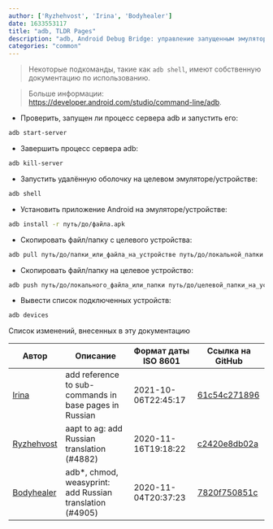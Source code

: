 ```yaml
---
author: ['Ryzhehvost', 'Irina', 'Bodyhealer']
date: 1633553117
title: "adb, TLDR Pages"
description: "adb, Android Debug Bridge: управление запущенным эмулятором Android или подключенным устройством Android."
categories: "common"
---
```

> Некоторые подкоманды, такие как `adb shell`, имеют собственную документацию по использованию.

> Больше информации: <https://developer.android.com/studio/command-line/adb>.

- Проверить, запущен ли процесс сервера adb и запустить его:

```bash
adb start-server
```

- Завершить процесс сервера adb:

```bash
adb kill-server
```

- Запустить удалённую оболочку на целевом эмуляторе/устройстве:

```bash
adb shell
```

- Установить приложение Android на эмуляторе/устройстве:

```bash
adb install -r путь/до/файла.apk
```

- Скопировать файл/папку с целевого устройства:

```bash
adb pull путь/до/папки_или_файла_на_устройстве путь/до/локальной_папки
```

- Скопировать файл/папку на целевое устройство:

```bash
adb push путь/до/локального_файла_или_папки путь/до/целевой_папки_на_устройстве
```

- Вывести список подключенных устройств:

```bash
adb devices
```
Список изменений, внесенных в эту документацию


Автор | Описание | Формат даты ISO 8601 | Ссылка на GitHub
------|-----|-----|-----
[Irina](mailto:91758930+iridacea@users.noreply.github.com) | add reference to sub-commands in base pages in Russian | 2021-10-06T22:45:17 | [61c54c271896](https://github.com/tldr-pages/tldr/commit/61c54c271896bc8e442e68585b8d8cd2ce8929ce)
[Ryzhehvost](mailto:kotlyar.andrey@gmail.com) | aapt to ag: add Russian translation (#4882) | 2020-11-16T19:18:22 | [c2420e8db02a](https://github.com/tldr-pages/tldr/commit/c2420e8db02a6c24eb77d06c2b6394b8b6936421)
[Bodyhealer](mailto:Bodyhealer@users.noreply.github.com) | adb*, chmod, weasyprint: add Russian translation (#4905) | 2020-11-04T20:37:23 | [7820f750851c](https://github.com/tldr-pages/tldr/commit/7820f750851cde6f46c1fce7e37432b0e0dde0f3)

